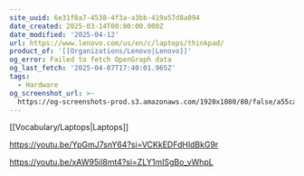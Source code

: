```yaml
---
site_uuid: 6e31f8a7-4538-4f3a-a3bb-419a57d8a094
date_created: 2025-03-14T00:00:00.000Z
date_modified: '2025-04-12'
url: https://www.lenovo.com/us/en/c/laptops/thinkpad/
product_of: '[[Organizations/Lenovo|Lenovo]]'
og_error: Failed to fetch OpenGraph data
og_last_fetch: '2025-04-07T17:40:01.965Z'
tags:
  - Hardware
og_screenshot_url: >-
  https://og-screenshots-prod.s3.amazonaws.com/1920x1080/80/false/a55ca9ea23116ff053ae61720e208ff89981cf9cd3ff525146e03290a78e8c26.jpeg
---
```
















[[Vocabulary/Laptops|Laptops]]


https://youtu.be/YpGmJ7snY64?si=VCKkEDFdHldBkG9r

https://youtu.be/xAW95il8mt4?si=ZLY1mISgBo_yWhpL